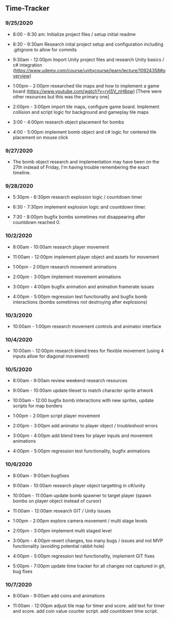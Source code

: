 ## Time-Tracker

### 9/25/2020

* 8:00 - 8:30 am:
  Initialize project files / setup initial readme

* 8:30 - 9:30am
  Research inital project setup and configuration including .gitignore to allow for commits

* 9:30am - 12:00pm
  Import Unity project files and research Unity basics / c# integration (https://www.udemy.com/course/unitycourse/learn/lecture/10924358#overview)

* 1:00pm - 2:00pm
  researched tile maps and how to implement a game board (https://www.youtube.com/watch?v=ryISV_nH8qw) [There were other resources but this was the primary one]

* 2:00pm - 3:00pm
  import tile maps, configure game board. Implement collision and script logic for background and gameplay tile maps

* 3:00 - 4:00pm
  research object placement for bombs

* 4:00 - 5:00pm
  implement bomb object and c# logic for centered tile placement on mouse click

### 9/27/2020

* The bomb object research and implementation may have been on the 27th instead of Friday, I'm having trouble remembering the exact timeline.

### 9/28/2020

* 5:30pm - 6:30pm
  research explosion logic / countdown timer

* 6:30 - 7:30pm
  implement explosion logic and countdown timer.

* 7:30 - 8:00pm
  bugfix bombs sometimes not disappearing after countdown reached 0.


### 10/2/2020

* 8:00am - 10:00am
  research player movement

* 11:00am - 12:00pm
  implement player object and assets for movement

* 1:00pm - 2:00pm
  research movement animations

* 2:00pm - 3:00pm
  implement movement animations

* 3:00pm - 4:00pm
  bugfix animation and animation framerate issues

* 4:00pm - 5:00pm
  regression test functionality and bugfix bomb interactions (bombs sometimes not destroying after explosions)

### 10/3/2020

* 10:00am - 1:00pm
  research movement controls and animator interface

### 10/4/2020

* 10:00am - 12:00pm
  research blend trees for flexible movement (using 4 inputs allow for diagonal movement)

### 10/5/2020

* 8:00am - 9:00am
  review weekend research resources

* 9:00am - 10:00am
  update tileset to match character sprite artwork

* 10:00am - 12:00
  bugfix bomb interactions with new sprites, update scripts for map borders

* 1:00pm - 2:00pm 
  script player movement

* 2:00pm - 3:00pm
  add animator to player object / troubleshoot errors

* 3:00pm - 4:00pm
  add blend trees for player inputs and movement animations

* 4:00pm - 5:00pm 
  regression test functionality, bugfix animations 

### 10/6/2020

* 8:00am - 9:00am
  bugfixes

* 9:00am - 10:00am
  research player object targetting in c#/unity

* 10:00am - 11:00am
  update bomb spawner to target player (spawn bombs on player object instead of cursor)

* 11:00am - 12:00am 
  research GIT / Unity issues

* 1:00pm - 2:00pm 
  explore camera movement / multi stage levels

* 2:00pm - 3:00pm 
  implement multi staged level

* 3:00pm - 4:00pm
  revert changes, too many bugs / issues and not MVP functionality (avoiding potential rabbit hole)

* 4:00pm - 5:00pm 
  regression test functionality, implement GIT fixes

* 5:00pm - 7:00pm
  update time tracker for all changes not captured in git, bug fixes

### 10/7/2020

* 8:00am - 9:00am
  add coins and animations

* 11:00am - 12:00pm
  adjust tile map for timer and score.
  add text for timer and score.
  add coin value counter script.
  add countdown time script.




